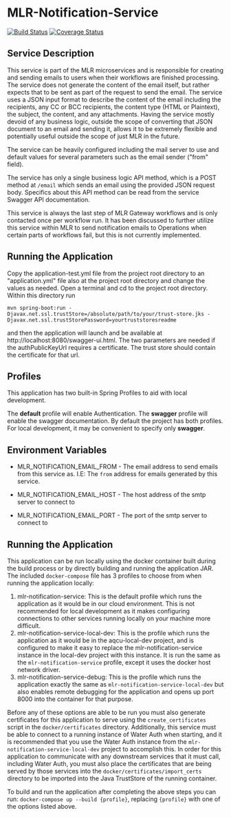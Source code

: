 # MLR-Notification-Service
[![Build Status](https://travis-ci.org/USGS-CIDA/MLR-Notification-Service.svg?branch=master)](https://travis-ci.org/USGS-CIDA/MLR-Notification-Service) [![Coverage Status](https://coveralls.io/repos/github/USGS-CIDA/MLR-Notification-Service/badge.svg?branch=master)](https://coveralls.io/github/USGS-CIDA/MLR-Notification-Service?branch=master)

## Service Description
This service is part of the MLR microservices and is responsible for creating and sending emails to users when their workflows are finished processing. The service does not generate the content of the email itself, but rather expects that to be sent as part of the request to send the email. The service uses a JSON input format to describe the content of the email including the recipients, any CC or BCC recipients, the content type (HTML or Plaintext), the subject, the content, and any attachments. Having the service mostly devoid of any business logic, outside the scope of converting that JSON document to an email and sending it, allows it to be extremely flexible and potentially useful outside the scope of just MLR in the future.

The service can be heavily configured including the mail server to use and default values for several parameters such as the email sender ("from" field).

The service has only a single business logic API method, which is a POST method at `/email` which sends an email using the provided JSON request body. Specifics about this API method can be read from the service Swagger API documentation.

This service is always the last step of MLR Gateway workflows and is only contacted once per workflow run. It has been discussed to further utilize this service within MLR to send notification emails to Operations when certain parts of workflows fail, but this is not currently implemented.

## Running the Application
Copy the application-test.yml file from the project root directory to an "application.yml" file also at the project root directory and change the values as needed.
Open a terminal and cd to the project root directory. Within this directory run 
```
mvn spring-boot:run -Djavax.net.ssl.trustStore=/absolute/path/to/your/trust-store.jks -Djavax.net.ssl.trustStorePassword=yourtruststoresreadme
``` 
and then the application will launch and be available at http://localhost:8080/swagger-ui.html. 
The two parameters are needed if the authPublicKeyUrl requires a certificate. The trust store should contain the certificate for that url.

## Profiles
This application has two built-in Spring Profiles to aid with local development.

The **default** profile will enable Authentication. The **swagger** profile will enable the swagger documentation. By
default the project has both profiles. For local development, it may be convenient to specify only **swagger**.

## Environment Variables
* MLR_NOTIFICATION_EMAIL_FROM - The email address to send emails from this service as. I.E: The `from` address for emails generated by this service.

* MLR_NOTIFICATION_EMAIL_HOST - The host address of the smtp server to connect to

* MLR_NOTIFICATION_EMAIL_PORT - The port of the smtp server to connect to


## Running the Application

This application can be run locally using the docker container built during the build process or by directly building and running the application JAR. The included `docker-compose` file has 3 profiles to choose from when running the application locally:

1. mlr-notification-service: This is the default profile which runs the application as it would be in our cloud environment. This is not recommended for local development as it makes configuring connections to other services running locally on your machine more difficult.
2. mlr-notification-service-local-dev: This is the profile which runs the application as it would be in the aqcu-local-dev project, and is configured to make it easy to replace the mlr-notification-service instance in the local-dev project with this instance. It is run the same as the `mlr-notification-service` profile, except it uses the docker host network driver.
3. mlr-notification-service-debug: This is the profile which runs the application exactly the same as `mlr-notification-service-local-dev` but also enables remote debugging for the application and opens up port 8000 into the container for that purpose.

Before any of these options are able to be run you must also generate certificates for this application to serve using the `create_certificates` script in the `docker/certificates` directory. Additionally, this service must be able to connect to a running instance of Water Auth when starting, and it is recommended that you use the Water Auth instance from the `mlr-notification-service-local-dev` project to accomplish this. In order for this application to communicate with any downstream services that it must call, including Water Auth, you must also place the certificates that are being served by those services into the `docker/certificates/import_certs` directory to be imported into the Java TrustStore of the running container.

To build and run the application after completing the above steps you can run: `docker-compose up --build {profile}`, replacing `{profile}` with one of the options listed above.
